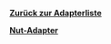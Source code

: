 [**Zurück zur Adapterliste**](/adapterref/adapterliste.md)

[**Nut-Adapter**](/adapterref/docs/iobroker.nut/de/README.md)